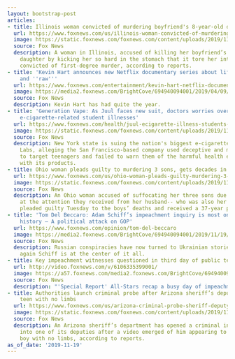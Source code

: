 ```yaml
---
layout: bootstrap-post
articles:
- title: Illinois woman convicted of murdering boyfriend's 8-year-old daughter
  url: https://www.foxnews.com/us/illinois-woman-convicted-of-murdering-boyfriends-8-year-old-daughter
  image: https://static.foxnews.com/foxnews.com/content/uploads/2019/11/Cynthia-Baker-1.jpg
  source: Fox News
  description: A woman in Illinois, accused of killing her boyfriend’s 8-year-old
    daughter by kicking her so hard in the stomach that it tore her intestine, was
    convicted of first-degree murder, according to reports.
- title: 'Kevin Hart announces new Netflix documentary series about life: It''s ''real''
    and ''raw'''
  url: https://www.foxnews.com/entertainment/kevin-hart-netflix-documentary-series
  image: https://media2.foxnews.com/BrightCove/694940094001/2019/04/09/694940094001_6024306337001_6024299711001-vs.jpg
  source: Fox News
  description: Kevin Hart has had quite the year.
- title: 'Generation Vape: As Juul faces new suit, doctors worries over epidemic of
    e-cigarette-related student illnesses'
  url: https://www.foxnews.com/health/juul-ecigarette-illness-students-generation-vape
  image: https://static.foxnews.com/foxnews.com/content/uploads/2019/11/Juul-AP.jpg
  source: Fox News
  description: New York state is suing the nation's biggest e-cigarette maker, Juul
    Labs, alleging the San Francisco-based company used deceptive and misleading marketing
    to target teenagers and failed to warn them of the harmful health effects associated
    with its products.
- title: Ohio woman pleads guilty to murdering 3 sons, gets decades in prison
  url: https://www.foxnews.com/us/ohio-woman-pleads-guilty-murdering-3-sons-gets-decades-in-prison
  image: https://static.foxnews.com/foxnews.com/content/uploads/2019/11/Brittany-Pilkington-2-AP.jpg
  source: Fox News
  description: An Ohio woman accused of suffocating her three sons due to jealousy
    at the attention they received from her husband-- who was also her mother’s ex-boyfriend--
    pleaded guilty Tuesday to the boys’ deaths and received a 37-year prison sentence.
- title: 'Tom Del Beccaro: Adam Schiff’s impeachment inquiry is most one-sided in
    history – A political attack on GOP'
  url: https://www.foxnews.com/opinion/tom-del-beccaro
  image: https://media2.foxnews.com/BrightCove/694940094001/2019/11/19/694940094001_6106284958001_6106285931001-vs.jpg
  source: Fox News
  description: Russian conspiracies have now turned to Ukrainian stories – and once
    again Schiff is at the center of it all.
- title: Key impeachment witnesses questioned in third day of public testimony
  url: http://video.foxnews.com/v/6106335399001/
  image: https://a57.foxnews.com/media2.foxnews.com/BrightCove/694940094001/2019/11/20/640/360/694940094001_6106341052001_6106335399001-vs.jpg
  source: Fox News
  description: "'Special Report' All-Stars recap a busy day of impeachment testimony."
- title: Authorities launch criminal probe after Arizona sheriff’s deputy tackles
    teen with no limbs
  url: https://www.foxnews.com/us/arizona-criminal-probe-sheriff-deputy-teen-no-limbs
  image: https://static.foxnews.com/foxnews.com/content/uploads/2019/11/deputy.jpg
  source: Fox News
  description: An Arizona sheriff’s department has opened a criminal investigation
    into one of its deputies after a video emerged of him appearing to tackle a 15-year-old
    boy with no limbs, according to reports.
as_of_date: '2019-11-19'
---
```


